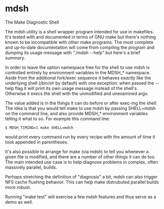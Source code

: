 # mdsh
The Make Diagnostic Shell

The mdsh utility is a shell wrapper program intended for use in
makefiles.  It's tested with and documented in terms of GNU make but
there's nothing known to be incompatible with other make programs.
The most complete and up-to-date documentation will come from compiling
the program and dumping its usage message with "./mdsh --help" but
here's a brief summary.

In order to leave the option namespace free for the shell to use mdsh is
controlled entirely by environment variables in the MDSH_* namespace.
Aside from the additional fork/exec sequence it behaves *exactly*
like the underlying shell (/bin/sh by default) with one exception:
when passed the --help flag it will print its own usage message instead
of the shell's. Otherwise it execs the shell with the unmodified and
unexamined argv.

The value added is in the things it can do before or after exec-ing
the shell. The idea is that you would tell make to use mdsh by passing
SHELL=mdsh on the command line, and also provide MDSH_* environment
variables telling it what to so. For example this command line:

    $ MDSH_TIMING=1 make SHELL=mdsh

would print every command run by every recipe with the amount of time
it took appended in parentheses.

It's also possible to arrange for make (via mdsh) to tell you whenever a
given file is modified, and there are a number of other things it can do
too. The main intended use case is to help diagnose problems in complex,
often massively parallel, builds.

Perhaps stretching the definition of "diagnosis" a bit, mdsh can also
trigger NFS cache flushing behavior. This can help make distrubuted
parallel builds more robust.

Running "make test" will exercise a few mdsh features and thus serve
as a demo as well.
